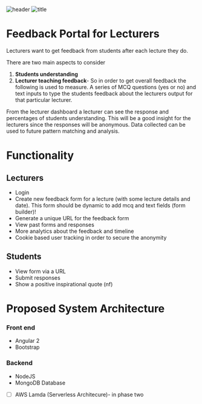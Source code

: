 ![header](https://github.com/Mozilla-Campus-Club-IIT/Lecturer-Feedback-Portal/blob/master/file/hacktoberfesth1.jpg)
![title](https://github.com/Mozilla-Campus-Club-IIT/Lecturer-Feedback-Portal/blob/master/file/Collection4.jpg)

# Feedback Portal for Lecturers
Lecturers want to get feedback from students after each lecture they do. 

There are two main aspects to consider
1. **Students understanding**
2. **Lecturer teaching feedback**- So in order to get overall feedback the following is used to measure.
A series of MCQ questions (yes or no) and text inputs to type the students feedback about the lecturers output for that particular lecturer.

From the lecturer dashboard a lecturer can see the response and percentages of students understanding. This will be a good insight for the lecturers since the responses will be anonymous. Data collected can be used to future pattern matching and analysis.

# Functionality

## Lecturers 
* Login
* Create new feedback form for a lecture (with some lecture details and date). This form should be dynamic to add mcq and text fields (form builder)!
* Generate a unique URL for the feedback form
* View past forms and responses 
* More analytics about the feedback and timeline
* Cookie based user tracking in order to secure the anonymity 

## Students
* View form via a URL
* Submit responses 
* Show a positive inspirational quote (nf)

# Proposed System Architecture 
### Front end
- Angular 2
- Bootstrap

### Backend 
- NodeJS 
- MongoDB Database
- [ ] AWS Lamda (Serverless Architecure)- in phase two
